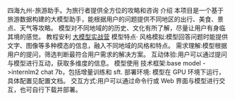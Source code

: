 四海九州-旅游助手。为旅行者提供全方位的攻略和咨询
介绍
本项目是一个基于旅游数据构建的大模型助手，能根据用户的问题提供不同地区的出行、美食、景点、天气等攻略。
模型对不同地域的的历史、文化有所了解，尽量让用户有身临其境的感觉。
教程安利 [大模型实战营](https://github.com/InternLM/Tutorial/tree/camp3)
模型特点·
风格模拟:模型回答问题时能提供文字、图像等多种模态的信息，融入不同地域的风格和特点。
需求理解:模型根据用户的提问，筛选判断最符合用户需求的解决方案。
互动体验:用户可以通过提问与模型进行互动，获取多维度的信息。
模型使用
技术框架:base model ->internlm2 chat 7b，包括增量训练和 sft.
部署环境:
模型在 GPU 环境下运行，具体配置见配置文档。
交互方式:用户可以通过命令行或 Web 界面与模型进行交互，也可自行下载并部署。